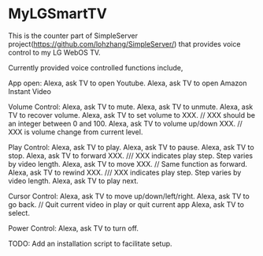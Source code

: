# MyLGSmartTV
This is the counter part of SimpleServer project(https://github.com/lohzhang/SimpleServer/) that provides voice control to my LG WebOS TV.

Currently provided voice controlled functions include,

App open:
  Alexa, ask TV to open Youtube.
  Alexa, ask TV to open Amazon Instant Video

Volume Control:
  Alexa, ask TV to mute.
  Alexa, ask TV to unmute.
  Alexa, ask TV to recover volume.
  Alexa, ask TV to set volume to XXX. // XXX should be an integer between 0 and 100.
  Alexa, ask TV to volume up/down XXX. // XXX is volume change from current level.

Play Control:
  Alexa, ask TV to play.
  Alexa, ask TV to pause.
  Alexa, ask TV to stop.
  Alexa, ask TV to forward XXX. /// XXX indicates play step. Step varies by video length.
  Alexa, ask TV to move XXX. // Same function as forward.
  Alexa, ask TV to rewind XXX. /// XXX indicates play step. Step varies by video length.
  Alexa, ask TV to play next.
  
 Cursor Control:
  Alexa, ask TV to move up/down/left/right.
  Alexa, ask TV to go back. // Quit current video in play or quit current app
  Alexa, ask TV to select.
  
 Power Control:
  Alexa, ask TV to turn off.
  
 TODO: Add an installation script to facilitate setup.
  
